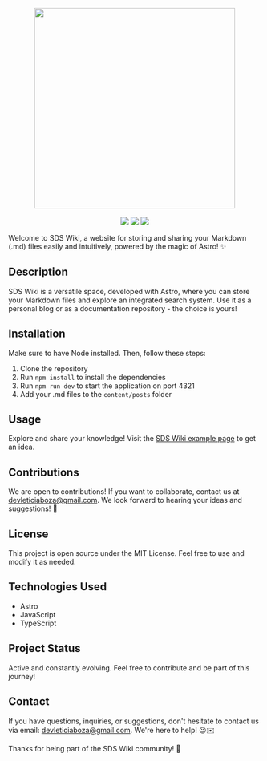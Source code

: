 <p align="center">
    <a href="https://github.com/LeticiaBoza/sds-wiki/">
        <img src="https://i.imgur.com/ivt6TTb.png" width="400"></a>
    <br><br>
    <a href="https://astro.build/"><img src="https://img.shields.io/badge/Astro-FF5D01?logo=astro&logoColor=fff&style=fflat"></a>
    <a href="https://developer.mozilla.org/en-US/docs/Learn/JavaScript"><img src="https://img.shields.io/badge/JavaScript-F7DF1E?style=flat&logo=JavaScript&logoColor=black"></a>
    <a href="https://www.typescriptlang.org/"><img src="https://img.shields.io/badge/TypeScript-%23007ACC.svg?style=flat&logo=typescript&logoColor=white"></a>
</p>

Welcome to SDS Wiki, a website for storing and sharing your Markdown (.md) files easily and intuitively, powered by the magic of Astro! ✨

## Description

SDS Wiki is a versatile space, developed with Astro, where you can store your Markdown files and explore an integrated search system. Use it as a personal blog or as a documentation repository - the choice is yours!

## Installation

Make sure to have Node installed. Then, follow these steps:

1. Clone the repository
2. Run `npm install` to install the dependencies
3. Run `npm run dev` to start the application on port 4321
4. Add your .md files to the `content/posts` folder

## Usage

Explore and share your knowledge! Visit the [SDS Wiki example page](https://sds-wiki.vercel.app/) to get an idea.

## Contributions

We are open to contributions! If you want to collaborate, contact us at devleticiaboza@gmail.com. We look forward to hearing your ideas and suggestions! 🚀

## License

This project is open source under the MIT License. Feel free to use and modify it as needed.

## Technologies Used

- Astro
- JavaScript
- TypeScript

## Project Status

Active and constantly evolving. Feel free to contribute and be part of this journey!

## Contact

If you have questions, inquiries, or suggestions, don't hesitate to contact us via email: devleticiaboza@gmail.com. We're here to help! 😉✉️

Thanks for being part of the SDS Wiki community! 🌟
